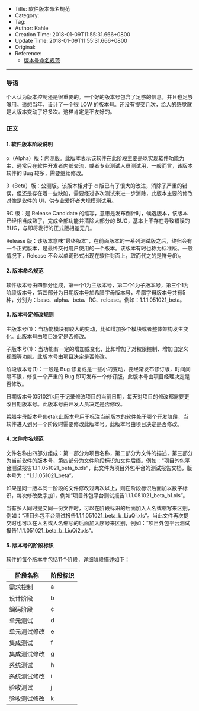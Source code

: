 - Title: 软件版本命名规范
- Category:
- Tag:
- Author: Kahle
- Creation Time: 2018-01-09T11:55:31.666+0800
- Update Time: 2018-01-09T11:55:31.666+0800
- Original:
- Reference:
    - [版本号命名规范](http://blog.csdn.net/lynnucas/article/details/50979743)

---


### 导语

个人认为版本控制还是很重要的。一个好的版本号包含了足够的信息，并且也足够够用。遥想当年，设计了一个很 LOW 的版本号。还没有提交几次，给人的感觉就是大版本变动了好多次。这样肯定是不友好的。


### 正文

#### 1. 软件版本阶段说明

α（Alpha）版：内测版。此版本表示该软件在此阶段主要是以实现软件功能为主，通常只在软件开发者内部交流，或者专业测试人员测试用，一般而言，该版本软件的 Bug 较多，需要继续修改。

β（Beta）版：公测版。该版本相对于 α 版已有了很大的改进，消除了严重的错误，但还是存在着一些缺陷，需要经过多次测试来进一步消除，此版本主要的修改对像是软件的 UI，供专业爱好者大规模测试用。

RC 版：是 Release Candidate 的缩写，意思是发布倒计时，候选版本，该版本已经相当成熟了，完成全部功能并清除大部分的 BUG，基本上不存在导致错误的 BUG，与即将发行的正式版相差无几。

Release 版：该版本意味“最终版本”，在前面版本的一系列测试版之后，终归会有一个正式版本，是最终交付用户使用的一个版本。该版本有时也称为标准版。一般情况下，Release 不会以单词形式出现在软件封面上，取而代之的是符号(R)。


#### 2. 版本命名规范

软件版本号由四部分组成，第一个1为主版本号，第二个1为子版本号，第三个1为阶段版本号，第四部分为日期版本号加希腊字母版本号，希腊字母版本号共有5种，分别为：base、alpha、beta、RC、release。例如：1.1.1.051021_beta。


#### 3. 版本号定修改规则

主版本号(1)：当功能模块有较大的变动，比如增加多个模块或者整体架构发生变化。此版本号由项目决定是否修改。

子版本号(1)：当功能有一定的增加或变化，比如增加了对权限控制、增加自定义视图等功能。此版本号由项目决定是否修改。

阶段版本号(1)：一般是 Bug 修复或是一些小的变动，要经常发布修订版，时间间隔不限，修复一个严重的 Bug 即可发布一个修订版。此版本号由项目经理决定是否修改。

日期版本号(051021):用于记录修改项目的当前日期，每天对项目的修改都需要更改日期版本号。此版本号由开发人员决定是否修改。

希腊字母版本号(beta):此版本号用于标注当前版本的软件处于哪个开发阶段，当软件进入到另一个阶段时需要修改此版本号。此版本号由项目决定是否修改。


#### 4. 文件命名规范

文件名称由四部分组成：第一部分为项目名称，第二部分为文件的描述，第三部分为当前软件的版本号，第四部分为文件阶段标识加文件后缀。例如：“项目外包平台测试报告1.1.1.051021_beta_b.xls”，此文件为项目外包平台的测试报告文档，版本号为：“1.1.1.051021_beta”。

如果是同一版本同一阶段的文件修改过两次以上，则在阶段标识后面加以数字标识，每次修改数字加1，例如“项目外包平台测试报告1.1.1.051021_beta_b1.xls”。

当有多人同时提交同一份文件时，可以在阶段标识的后面加入人名或缩写来区别，例如：“项目外包平台测试报告1.1.1.051021_beta_b_LiuQi.xls”。当此文件再次提交时也可以在人名或人名缩写的后面加入序号来区别，例如：“项目外包平台测试报告1.1.1.051021_beta_b_LiuQi2.xls”。


#### 5. 版本号的阶段标识

软件的每个版本中包括11个阶段，详细阶段描述如下：

| 阶段名称                          | 阶段标识
| ----                              | ----
| 需求控制                          | a
| 设计阶段                          | b
| 编码阶段                          | c
| 单元测试                          | d
| 单元测试修改                      | e
| 集成测试                          | f
| 集成测试修改                      | g
| 系统测试                          | h
| 系统测试修改                      | i
| 验收测试                          | j
| 验收测试修改                      | k


